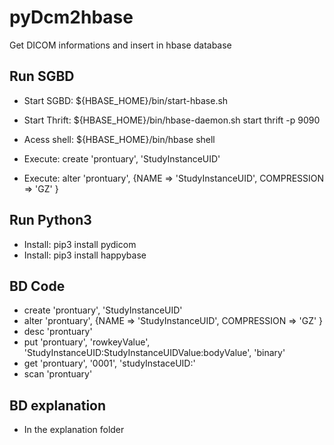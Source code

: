 # pyDcm2hbase
 Get DICOM informations and insert in hbase database

## Run SGBD
- Start SGBD: ${HBASE_HOME}/bin/start-hbase.sh
- Start Thrift: ${HBASE_HOME}/bin/hbase-daemon.sh start thrift -p 9090

- Acess shell: ${HBASE_HOME}/bin/hbase shell
- Execute: create 'prontuary', 'StudyInstanceUID'
- Execute: alter 'prontuary', {NAME => 'StudyInstanceUID', COMPRESSION => 'GZ' }

## Run Python3
- Install: pip3 install pydicom
- Install: pip3 install happybase

## BD Code
- create 'prontuary', 'StudyInstanceUID'
- alter 'prontuary', {NAME => 'StudyInstanceUID', COMPRESSION => 'GZ' }
- desc 'prontuary'
- put 'prontuary', 'rowkeyValue', 'StudyInstanceUID:StudyInstanceUIDValue:bodyValue', 'binary'
- get 'prontuary', '0001', 'studyInstaceUID:'
- scan 'prontuary'

## BD explanation
- In the explanation folder